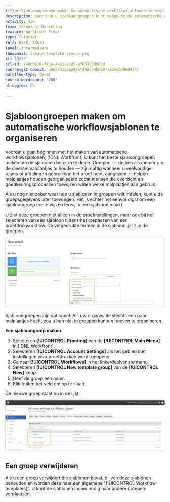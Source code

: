 ```yaml
---
title: Sjabloongroepen maken om automatische workflowsjablonen te organiseren
description: Leer hoe u sjabloongroepen kunt maken om de automatische werkstroomsjablonen voor proefdrukken te organiseren die u maakt.
activity: use
team: Technical Marketing
feature: Workfront Proof
type: Tutorial
role: User, Admin
level: Intermediate
thumbnail: create-template-groups.png
kt: 10232
exl-id: 248cba16-fa88-44e1-a3d5-e763783d965d
source-git-commit: 58a545120b29a5f492344b89b77235e548e94241
workflow-type: tm+mt
source-wordcount: '268'
ht-degree: 0%

---
```


# Sjabloongroepen maken om automatische workflowsjablonen te organiseren

Voordat u gaat beginnen met het maken van automatische workflowsjablonen, [!DNL Workfront] U kunt het beste sjabloongroepen maken om de sjablonen beter in te delen. Groepen — zie hen als emmer om de diverse malplaatjes te houden — zijn nuttig wanneer u veelvoudige teams of afdelingen gebruikend het proef hebt, aangezien zij helpen malplaatjes houden georganiseerd zodat mensen die overzicht en goedkeuringsprocessen toewijzen weten welke malplaatjes aan gebruik.

Als u nog niet zeker weet hoe u sjablonen in groepen wilt indelen, kunt u de groepsgegevens later toevoegen. Het is echter het eenvoudigst om een sjabloongroep toe te wijzen terwijl u een sjabloon maakt.

U ziet deze groepen niet alleen in de proefinstellingen, maar ook bij het selecteren van een sjabloon tijdens het toepassen van een proefdrukworkflow. De vetgedrukte termen in de sjabloonlijst zijn de groepen.

![Sjabloongroepen worden vet weergegeven wanneer u een sjabloon selecteert](assets/proof-system-setups-template-group-show-on-upload.png)

Sjabloongroepen zijn optioneel. Als uw organisatie slechts een paar malplaatjes heeft, zou u hen niet in groepen kunnen hoeven te organiseren.

**Een sjabloongroep maken**

1. Selecteren **[!UICONTROL Proofing]** van de **[!UICONTROL Main Menu]** in [!DNL Workfront].
1. Selecteren **[!UICONTROL Account Settings]** als het gebied met instellingen voor proefdrukken wordt geopend.
1. Ga naar **[!UICONTROL Workflows]** in het linkerdeelvenstermenu.
1. Selecteren **[!UICONTROL New template group]** van de **[!UICONTROL New]** knop.
1. Geef de groep een naam.
1. Klik buiten het veld om op te slaan.

De nieuwe groep staat nu in de lijst.

![Lijst met sjabloongroepen in instellingen voor proefwerkstromen](assets/proof-system-setups-template-group-groups-set-up.png)

## Een groep verwijderen

Als u een groep verwijdert die sjablonen bevat, blijven deze sjablonen behouden en worden deze naar een algemene &quot;[!UICONTROL Workflow templates]&quot;. U kunt de sjablonen indien nodig naar andere groepen verplaatsen.

<!--
Learn More Icon
Create and manage Automated Workflow templates
-->
